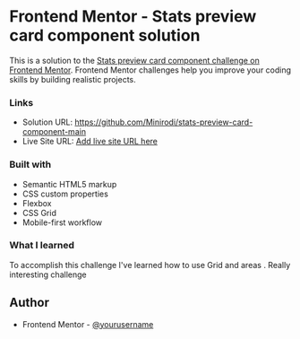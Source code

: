 # Frontend Mentor - Stats preview card component solution

This is a solution to the [Stats preview card component challenge on Frontend Mentor](https://www.frontendmentor.io/challenges/stats-preview-card-component-8JqbgoU62). Frontend Mentor challenges help you improve your coding skills by building realistic projects. 
### Links

- Solution URL: https://github.com/Minirodi/stats-preview-card-component-main
- Live Site URL: [Add live site URL here](https://your-live-site-url.com)



### Built with

- Semantic HTML5 markup
- CSS custom properties
- Flexbox
- CSS Grid
- Mobile-first workflow




### What I learned


To accomplish this challenge I've learned how to use Grid and areas . 
Really interesting challenge




## Author


- Frontend Mentor - [@yourusername](https://www.frontendmentor.io/profile/Minirodi)


